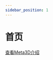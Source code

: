```yaml
---
sidebar_position: 1
---
```


# 首页

[查看Meta3D介绍](介绍)

<!-- [如何发布你的第一个编辑器（视频）](https://www.bilibili.com/video/BV1zU4y1X7dY)

[如何发布你的第一个扩展（视频）](https://www.bilibili.com/video/BV1Ag411X7pR) -->
